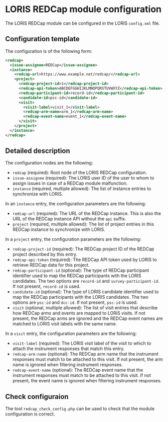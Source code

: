 # LORIS REDCap module configuration

The LORIS REDCap module can be configured in the LORIS `config.xml` file.

## Configuration template

The configuration is of the following form:

```xml
<redcap>
  <issue-assignee>REDCap</issue-assignee>
  <instance>
    <redcap-url>https://www.example.net/redcap/</redcap-url>
    <project>
      <redcap-project-id>1</redcap-project-id>
      <redcap-api-token>ABCDEFGGHIJKLMNOPQRSTUVWXYZ</redcap-api-token>
      <redcap-participant-id>record-id</redcap-participant-id>
      <candidate-id>psc-id</candidate-id>
      <visit>
        <visit-label>visit_1</visit-label>
        <redcap-arm-name>arm_1</redcap-arm-name>
        <redcap-event-name>event_1</redcap-event-name>
      </visit>
    </project>
  </instance>
</redcap>
```

## Detailed description

The configuration nodes are the following:
- `redcap` (required): Root node of the LORIS REDCap configuration.
- `issue-assignee` (required): The LORIS user ID of the user to whom to assign issues in case of a REDCap module malfunction.
- `instance` (required, multiple allowed): The list of instance entries to synchronize with LORIS.

In an `instance` entry, the configuration parameters are the following:
- `redcap-url` (required): The URL of the REDCap instance. This is also the URL of the REDCap instance API without the `api` suffix.
- `project` (required, multiple allowed): The list of project entries in this REDCap instance to synchronize with LORIS.

In a `project` entry, the configuration parameters are the following:
- `redcap-project-id` (required): The REDCap project ID of the REDCap project described by this entry.
- `redcap-api-token` (required): The REDCap API token used by LORIS to retrieve REDCap data for this project.
- `redcap-participant-id` (optional): The type of REDCap participant identifier used to map the REDCap participants with the LORIS candidates. The two options are `record-id` and `survey-participant-id`. If not present, `record-id` is used.
- `candidate-id` (optional): The type of LORIS candidate identifier used to map the REDCap participants with the LORIS candidates. The two options are `psc-id` and `dcc-id`. If not present, `psc-id` is used.
- `visit` (optional, multiple allowed): The list of visit entries that describe how REDCap arms and events are mapped to LORIS visits. If not present, the REDCap arms are ignored and the REDCap event names are matched to LORIS visit labels with the same name.

In a `visit` entry, the configuration parameters are the following:
- `visit-label` (required): The LORIS visit label of the visit to which to attach the instrument responses that match this entry.
- `redcap-arm-name` (optional): The REDCap arm name that the instrument responses must match to be attached to this visit. If not present, the arm name is ignored when filtering instrument responses.
- `redcap-event-name` (optional): The REDCap event name that the instrument responses must match to be attached to this visit. If not present, the event name is ignored when filtering instrument responses.

## Check configuraion

The tool `redcap_check_config.php` can be used to check that the module configuration is correct.
